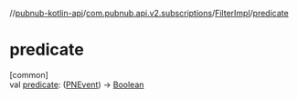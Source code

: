//[pubnub-kotlin-api](../../../index.md)/[com.pubnub.api.v2.subscriptions](../index.md)/[FilterImpl](index.md)/[predicate](predicate.md)

# predicate

[common]\
val [predicate](predicate.md): ([PNEvent](../../com.pubnub.api.models.consumer.pubsub/-p-n-event/index.md)) -&gt; [Boolean](https://kotlinlang.org/api/latest/jvm/stdlib/kotlin/-boolean/index.html)
